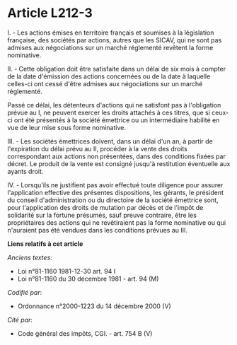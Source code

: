 # Article L212-3

I. - Les actions émises en territoire français et soumises à la législation française, des sociétés par actions, autres que
les SICAV, qui ne sont pas admises aux négociations sur un marché réglementé revêtent la forme nominative.

II. - Cette obligation doit être satisfaite dans un délai de six mois à compter de la date d'émission des actions concernées
ou de la date à laquelle celles-ci ont cessé d'être admises aux négociations sur un marché réglementé.

Passé ce délai, les détenteurs d'actions qui ne satisfont pas à l'obligation prévue au I, ne peuvent exercer les droits
attachés à ces titres, que si ceux-ci ont été présentés à la société émettrice ou un intermédiaire habilité en vue de leur
mise sous forme nominative.

III. - Les sociétés émettrices doivent, dans un délai d'un an, à partir de l'expiration du délai prévu au II, procéder à la
vente des droits correspondant aux actions non présentées, dans des conditions fixées par décret. Le produit de la vente est
consigné jusqu'à restitution éventuelle aux ayants droit.

IV. - Lorsqu'ils ne justifient pas avoir effectué toute diligence pour assurer l'application effective des présentes
dispositions, les gérants, le président du conseil d'administration ou du directoire de la société émettrice sont, pour
l'application des droits de mutation par décès et de l'impôt de solidarité sur la fortune présumés, sauf preuve contraire,
être les propriétaires des actions qui ne revêtiraient pas la forme nominative ou qui n'auraient pas été vendues dans les
conditions prévues au III.

**Liens relatifs à cet article**

_Anciens textes_:

  - Loi n°81-1160 1981-12-30 art. 94 I
  - Loi n°81-1160 du 30 décembre 1981 - art. 94 (M)

_Codifié par_:

  - Ordonnance n°2000-1223 du 14 décembre 2000 (V)

_Cité par_:

  - Code général des impôts, CGI. - art. 754 B (V)
